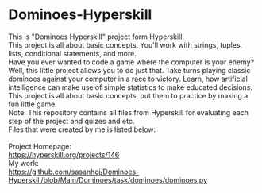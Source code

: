 # Dominoes-Hyperskill
This is "Dominoes Hyperskill" project form Hyperskill.<br>
This project is all about basic concepts. You'll work with strings, tuples, lists, conditional statements, and more.<br>
Have you ever wanted to code a game where the computer is your enemy? Well, this little project allows you to do just that. Take turns playing classic dominoes against your computer in a race to victory. Learn, how artificial intelligence can make use of simple statistics to make educated decisions. This project is all about basic concepts, put them to practice by making a fun little game.<br>
Note: This repository contains all files from Hyperskill for evaluating each step of the project and quizes and etc.<br>
Files that were created by me is listed below:<br>
<br>
Project Homepage:<br>
https://hyperskill.org/projects/146<br>
My work:<br>
https://github.com/sasanhej/Dominoes-Hyperskill/blob/Main/Dominoes/task/dominoes/dominoes.py
